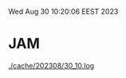 Wed Aug 30 10:20:06 EEST 2023
# JAM
<a href='./cache/202308/30_10.log'>./cache/202308/30_10.log</a>
